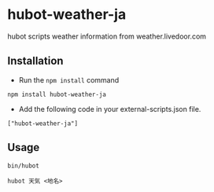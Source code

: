 hubot-weather-ja
================

hubot scripts weather information from weather.livedoor.com

## Installation


* Run the ```npm install``` command

```
npm install hubot-weather-ja
```

* Add the following code in your external-scripts.json file.

```
["hubot-weather-ja"]
```

## Usage

```
bin/hubot

hubot 天気 <地名>
```
